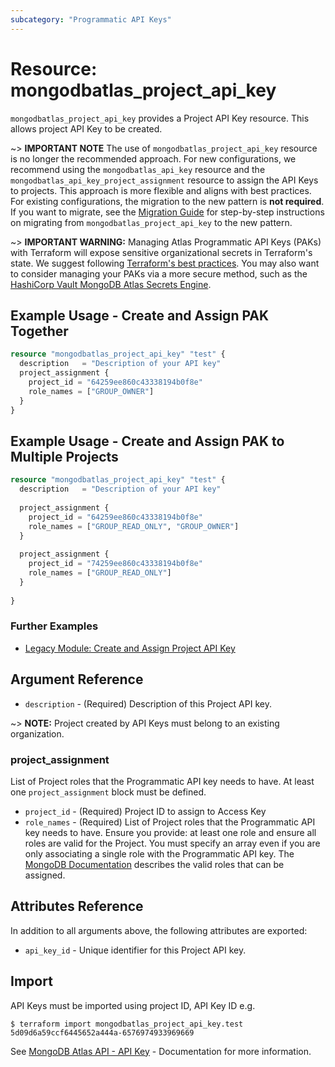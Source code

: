 ```yaml
---
subcategory: "Programmatic API Keys"
---
```


# Resource: mongodbatlas_project_api_key

`mongodbatlas_project_api_key` provides a Project API Key resource. This allows project API Key to be created.

~> **IMPORTANT NOTE** The use of `mongodbatlas_project_api_key` resource is no longer the recommended approach. For new configurations, we recommend using the `mongodbatlas_api_key` resource and the `mongodbatlas_api_key_project_assignment` resource to assign the API Keys to projects. This approach is more flexible and aligns with best practices. For existing configurations, the migration to the new pattern is **not required**. If you want to migrate, see the [Migration Guide](../guides/project-api-key-migration.md) for step-by-step instructions on migrating from `mongodbatlas_project_api_key` to the new pattern.

~> **IMPORTANT WARNING:** Managing Atlas Programmatic API Keys (PAKs) with Terraform will expose sensitive organizational secrets in Terraform's state. We suggest following [Terraform's best practices](https://developer.hashicorp.com/terraform/language/state/sensitive-data). You may also want to consider managing your PAKs via a more secure method, such as the [HashiCorp Vault MongoDB Atlas Secrets Engine](https://developer.hashicorp.com/vault/docs/secrets/mongodbatlas).

## Example Usage - Create and Assign PAK Together

```terraform
resource "mongodbatlas_project_api_key" "test" {
  description   = "Description of your API key"
  project_assignment {
    project_id = "64259ee860c43338194b0f8e"
    role_names = ["GROUP_OWNER"]
  }
}
```

## Example Usage - Create and Assign PAK to Multiple Projects

```terraform
resource "mongodbatlas_project_api_key" "test" {
  description   = "Description of your API key"
  
  project_assignment {
    project_id = "64259ee860c43338194b0f8e"
    role_names = ["GROUP_READ_ONLY", "GROUP_OWNER"]
  }
  
  project_assignment {
    project_id = "74259ee860c43338194b0f8e"
    role_names = ["GROUP_READ_ONLY"]
  }
  
}
```

### Further Examples
- [Legacy Module: Create and Assign Project API Key](https://github.com/mongodb/terraform-provider-mongodbatlas/tree/v2.1.0/examples/mongodbatlas_api_key_assignment/module/old_module)

## Argument Reference

* `description` - (Required) Description of this Project API key.

~> **NOTE:** Project created by API Keys must belong to an existing organization.

### project_assignment
List of Project roles that the Programmatic API key needs to have. At least one `project_assignment` block must be defined.

* `project_id` - (Required) Project ID to assign to Access Key
* `role_names` - (Required) List of Project roles that the Programmatic API key needs to have. Ensure you provide: at least one role and ensure all roles are valid for the Project. You must specify an array even if you are only associating a single role with the Programmatic API key. The [MongoDB Documentation](https://www.mongodb.com/docs/atlas/reference/user-roles/#project-roles) describes the valid roles that can be assigned.

## Attributes Reference

In addition to all arguments above, the following attributes are exported:

* `api_key_id` - Unique identifier for this Project API key.

## Import

API Keys must be imported using project ID, API Key ID e.g.

```
$ terraform import mongodbatlas_project_api_key.test 5d09d6a59ccf6445652a444a-6576974933969669
```
See [MongoDB Atlas API - API Key](https://www.mongodb.com/docs/atlas/reference/api-resources-spec/#tag/Programmatic-API-Keys/operation/createProjectApiKey) - Documentation for more information.
